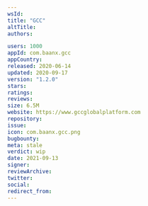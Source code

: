 ```yaml
---
wsId: 
title: "GCC"
altTitle: 
authors:

users: 1000
appId: com.baanx.gcc
appCountry: 
released: 2020-06-14
updated: 2020-09-17
version: "1.2.0"
stars: 
ratings: 
reviews: 
size: 6.5M
website: https://www.gccglobalplatform.com
repository: 
issue: 
icon: com.baanx.gcc.png
bugbounty: 
meta: stale
verdict: wip
date: 2021-09-13
signer: 
reviewArchive:
twitter: 
social:
redirect_from:
---
```


